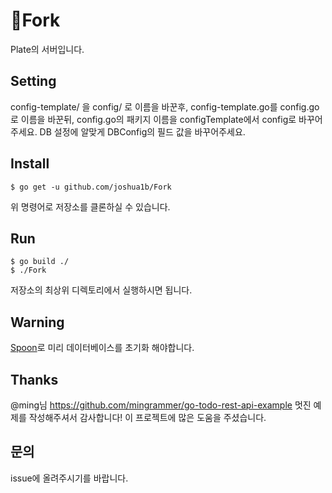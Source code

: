 :fork_and_knife:Fork
==========
Plate의 서버입니다.

Setting
--------
config-template/ 을 config/ 로 이름을 바꾼후,
config-template.go를 config.go로 이름을 바꾼뒤,
config.go의 패키지 이름을 configTemplate에서 config로 바꾸어주세요.
DB 설정에 알맞게 DBConfig의 필드 값을 바꾸어주세요.

Install
--------
```
$ go get -u github.com/joshua1b/Fork
```
위 명령어로 저장소를 클론하실 수 있습니다.

Run
------
```
$ go build ./
$ ./Fork
```
저장소의 최상위 디렉토리에서 실행하시면 됩니다.

Warning
--------
[Spoon](https://github.com/joshua1b/Spoon)로 미리 데이터베이스를 초기화 해야합니다.

Thanks
-------
@ming님
https://github.com/mingrammer/go-todo-rest-api-example
멋진 예제를 작성해주셔서 감사합니다! 이 프로젝트에 많은 도움을 주셨습니다.

문의
--------
issue에 올려주시기를 바랍니다.

